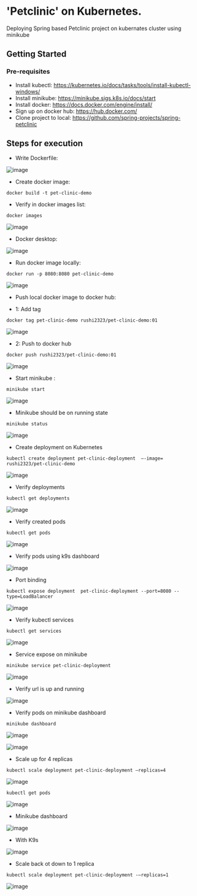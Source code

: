 # 'Petclinic' on Kubernetes.
Deploying Spring based Petclinic project on kubernates cluster using minikube

## Getting Started

### Pre-requisites
* Install kubectl: <https://kubernetes.io/docs/tasks/tools/install-kubectl-windows/>
* Install minikube: <https://minikube.sigs.k8s.io/docs/start> 
* Install docker: <https://docs.docker.com/engine/install/> 
* Sign up on docker hub: <https://hub.docker.com/>
* Clone project to local: <https://github.com/spring-projects/spring-petclinic>
## Steps for  execution
* Write Dockerfile:

![image](https://github.com/user-attachments/assets/4c6a3ae5-7e11-492f-9b9b-0cf6a54aeba0)

* Create docker image:
```
docker build -t pet-clinic-demo
```
* Verify in docker images list:
```
docker images
```
![image](https://github.com/user-attachments/assets/18b87c2b-7dfc-456e-967d-58674976b39c)

* Docker desktop:

![image](https://github.com/user-attachments/assets/e17c90c3-9063-45e6-9517-e7b3113bcaa1)

* Run docker image locally:
```
docker run -p 8080:8080 pet-clinic-demo
```
![image](https://github.com/user-attachments/assets/3f9c9628-5b62-4fad-9b3d-d7df1f7f33c8)

* Push local docker image to docker hub:

* 1: Add tag
```
docker tag pet-clinic-demo rushi2323/pet-clinic-demo:01
```
![image](https://github.com/user-attachments/assets/947823a4-c877-4166-9b14-3f665b2cab87)

* 2: Push to docker hub
```
docker push rushi2323/pet-clinic-demo:01
```
![image](https://github.com/user-attachments/assets/63a779ae-07ac-46be-b0b1-fd989554bf69)

* Start minikube :
```
minikube start
```
![image](https://github.com/user-attachments/assets/32cf703f-9224-423a-937f-4fc07f7507d5)

* Minikube should be on running state
```
minikube status
```
![image](https://github.com/user-attachments/assets/5d070ff0-d572-4a70-9b3e-ee5b97f145bc)

* Create deployment on Kubernetes 
```
kubectl create deployment pet-clinic-deployment  –-image= rushi2323/pet-clinic-demo
```
![image](https://github.com/user-attachments/assets/1acf2b27-8afd-40b3-b2c1-45afe0754ec2)

* Verify deployments
```
kubectl get deployments 
```
![image](https://github.com/user-attachments/assets/c84d7d77-d4a6-443e-b9df-e3078d1ca53d)

* Verify created pods
```
kubectl get pods 
```
![image](https://github.com/user-attachments/assets/b8d86406-8bcd-44f8-ab25-ee7253aa10fd)

* Verify pods using k9s dashboard

![image](https://github.com/user-attachments/assets/b0f585da-95a2-4af7-b489-d0d2aeb3a934)

* Port binding
```
kubectl expose deployment  pet-clinic-deployment --port=8080 --type=LoadBalancer
```
![image](https://github.com/user-attachments/assets/e48aa4cf-4f21-428f-b0e7-8dc53ba9a825)

* Verify kubectl services
```
kubectl get services
```
![image](https://github.com/user-attachments/assets/e17c1eab-ab85-4455-91dc-89c031590bcd)

* Service expose on minikube
```
minikube service pet-clinic-deployment
```
![image](https://github.com/user-attachments/assets/eee87f05-7c30-4f82-9228-57113bad7f68)

* Verify url is up and running 

![image](https://github.com/user-attachments/assets/56a1f32f-5ec3-4ed7-a5b2-f8544692ff1a)

* Verify pods on minikube dashboard
```
minikube dashboard
```
![image](https://github.com/user-attachments/assets/e33215de-175e-4864-981d-ec010cd563bb)

![image](https://github.com/user-attachments/assets/afdc7c19-86f4-4670-823f-86f4c7b3f239)

* Scale up for 4 replicas
```
kubectl scale deployment pet-clinic-deployment –replicas=4 
```
![image](https://github.com/user-attachments/assets/969358c8-159c-4cbd-b3f8-a59252ae8743)

```
kubectl get pods
```
![image](https://github.com/user-attachments/assets/4f48d5ad-ac0d-41bd-83a6-477a47eab56b)

* Minikube dashboard

![image](https://github.com/user-attachments/assets/b9225dbf-fa13-4b74-9b24-d4eee911ac03)

* With K9s

![image](https://github.com/user-attachments/assets/61b9ca35-2aab-412b-b2fd-419b00386b42)

* Scale back ot down to 1 replica 
```
kubectl scale deployment pet-clinic-deployment -–replicas=1
```
![image](https://github.com/user-attachments/assets/1cec55e9-3763-474a-bc8d-710ca09419bb)

